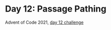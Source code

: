 # Day 12: Passage Pathing

Advent of Code 2021, [day 12 challenge](https://adventofcode.com/2021/day/12)
